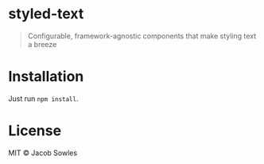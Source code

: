 # styled-text

> Configurable, framework-agnostic components that make styling text a breeze

# Installation

Just run `npm install`.

# License

MIT © Jacob Sowles
